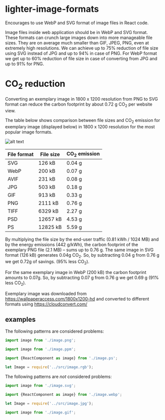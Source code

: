 # lighter-image-formats

Encourages to use WebP and SVG format of image files in React code.

Image files inside web application should be in WebP and SVG format. These formats can crunch large images down into more manageable file sizes. They are on average much smaller than GIF, JPEG, PNG, even at extremely high resolutions. We can achieve up to 75% reduction of file size using SVG instead of JPG and up to 94% in case of PNG. For WebP format we get up to 60% reduction of file size in case of converting from JPG and up to 91% for PNG.

# CO<sub>2</sub> reduction

Converting an exemplary image in 1800 x 1200 resolution from PNG to SVG format can reduce the carbon footprint by about 0.72 g CO<sub>2</sub> per website view.

The table below shows comparison between file sizes and CO<sub>2</sub> emission for exemplary image (displayed below) in 1800 x 1200 resolution for the most popular image formats.

![alt text](https://github.com/ec0lint/ec0lint-style/blob/main/exemplary_image.webp)

| File format | File size | CO<sub>2</sub> emission |
| ------------|-----------|-------------------------|
| SVG         | 126 kB    | 0.04 g                  |
| WebP        | 200 kB    | 0.07 g                  |
| AVIF        | 231 kB    | 0.08 g                  |
| JPG         | 503 kB    | 0.18 g                  |
| GIF         | 913 kB    | 0.33 g                  |
| PNG         | 2111 kB   | 0.76 g                  |
| TIFF        | 6329 kB   | 2.27 g                  |
| PSD         | 12657 kB  | 4.53 g                  |
| PS          | 12825 kB  | 5.59 g                  |


By multiplying the file size by the end-user traffic (0.81 kWh / 1024 MB) and by the energy emissions (442 g/kWh), the carbon footprint of the exemplary PNG file (2.1 MB) – sums up to 0.76 g. The same image in SVG format (126 kB) generates 0.04g CO<sub>2</sub>. So, by subtracting 0.04 g from 0.76 g we get 0.72g of savings. (95% less CO<sub>2</sub>).

For the same exemplary image in WebP (200 kB) the carbon footprint amounts to 0.07g. So, by subtracting 0.07 g from 0.76 g we get 0.69 g (91% less CO<sub>2</sub>).

Exemplary image was downloaded from https://wallpaperaccess.com/1800x1200-hd and converted to different formats using https://cloudconvert.com/

## examples

The following patterns are considered problems:

```js
import image from './image.png';
```
```js
import image from './image.ppm';
```
```js
import {ReactComponent as image} from './image.ps';
```
```js
let Image = require('../src/image.rgb');
```

The following patterns are _not_ considered problems:
```js
import image from './image.svg';
```
```js
import {ReactComponent as image} from './image.webp';
```
```js
let Image = require('../src/image.jpg');
```
```js
import image from './image.gif';
```
